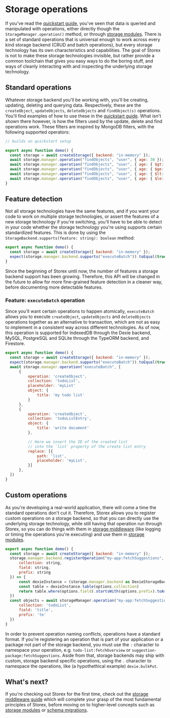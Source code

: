 # Storage operations

If you've read the [quickstart guide](/guides/quickstart/), you've seen that data is queried and manipulated with operations, either directly though the `StorageManager.operation()` method, or through [storage modules](/guides/storage-modules/). There is a set of standard operations that is universal enough to work across every kind storage backend (CRUD and batch operations), but every storage technology has its own characteristics and capabilities. The goal of Storex is not to make these storage technologies invisible, but rather provide a common toolchain that gives you easy ways to do the boring stuff, and ways of cleanly interacting with and inspecting the underlying storage technology.

## Standard operations

Whatever storage backend you'll be working with, you'll be creating, updating, deleting and querying data. Respectively, these are the `createObject`, `updateObjects`, `deleteObjects` and `findObject(s)` operations. You'll find examples of how to use these in the [quickstart guide](/guides/quickstart/). What isn't shown there however, is how the filters used by the update, delete and find operations work. These filters are inspired by MongoDB filters, with the following supported operators:

```js
// builds on quickstart setup

export async function demo() {
  const storage = await createStorage({ backend: "in-memory" });
  await storage.manager.operation("findObjects", "user", { age: 30 });
  await storage.manager.operation("findObjects", "user", { age: { $gt: 30 } });
  await storage.manager.operation("findObjects", "user", { age: { $ge: 30 } });
  await storage.manager.operation("findObjects", "user", { age: { $lt: 30 } });
  await storage.manager.operation("findObjects", "user", { age: { $le: 30 } });
}
```

## Feature detection

Not all storage technologies have the same features, and if you want your code to work on multiple storage technologies, or assert the features of a new storage technology if you're switching, you'll have to be able to detect in your code whether the storage technology you're using supports certain standardized features. This is done by using the `StorageBackend.supports(feature: string): boolean` method:

```js
export async function demo() {
  const storage = await createStorage({ backend: "in-memory" });
  expect(storage.manager.backend.supports("executeBatch")).toEqual(true);
}
```

Since the beginning of Storex until now, the number of features a storage backend support has been growing. Therefore, this API will be changed in the future to allow for more fine-grained feature detection in a cleaner way, before documenting more detectable features.

### Feature: `executeBatch` operation

Since you'll want certain operations to happen atomically, `executeBatch` allows you to execute `createObject`, `updateObjects` and `deleteObjects` operations together as an alternative to transaction, which are not as easy to implement in a consistent way across different technologies. As of now, this operation is supported for IndexedDB through the Dexie backend, MySQL, PostgreSQL and SQLite through the TypeORM backend, and Firestore.

```js
export async function demo() {
  const storage = await createStorage({ backend: "in-memory" });
  expect(storage.manager.backend.supports("executeBatch")).toEqual(true);
  await storage.manager.operation("executeBatch", [
      {
          operation: 'createObject',
          collection: 'todoList',
          placeholder: 'myList'
          object: {
              title: 'my todo list'
          }
      },
      {
          operation: 'createObject',
          collection: 'todoListEntry',
          object: {
              title: 'write document'
          },

          // Here we insert the ID of the created list
          // into the `list` property of the create list entry
          replace: [{
              path: 'list',
              placeholder: 'myList',
          }]
      },
  ])
}

```

## Custom operations

As you're developing a real-world application, there will come a time the standard operations don't cut it. Therefore, Storex allows you to register custom operations on a storage backend, so that you can directly use the underlying storage technology, while still having that operation run through Storex, so you can do things with them in [storage middleware](/guides/storage-middleware/) (like logging or timing the operations you're executing) and use them in [storage modules](/guides/storage-modules/).

```js
export async function demo() {
  const storage = await createStorage({ backend: "in-memory" });
  storage.manager.backend.registerOperation("my-app:fetchSuggestions", async (options: {
      collection: string,
      field: string,
      prefix: string
  }) => {
      const dexieInstance = (storage.manager.backend as DexieStorageBackend).dexieInstance
      const table = dexieInstance.table(options.collection)
      return table.where(options.field).startsWith(options.prefix).toArray()
  })
  const objects = await storageManager.operation("my-app:fetchSuggestions", {
      collection: 'todoList',
      field: 'title',
      prefix: 'te'
  })
}
```

In order to prevent operation naming conflicts, operations have a standard format. If you're registering an operation that is part of your application or a package not part of the storage backend, you must use the `:` character to namespace your operation, e.g. `todo-list:fetchOverview` or `suggestion-package:fetchSuggestions`. Aside from that, storage backends may ship with custom, storage backend specific operations, using the `.` character to namespace the operations, like (a hypothethical example) `dexie.bulkPut`.

## What's next?

If you're checking out Storex for the first time, check out the [storage middleware guide](/guides/storage-middleware/) which will complete your grasp of the most fundamental principles of Storex, before moving on to higher-level concepts such as [storage modules](/guides/storage-modules/) or [schema migrations](/guides/schema-migrations/).
